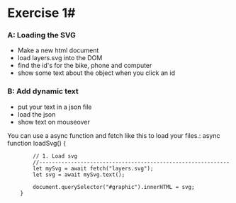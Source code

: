 # Exercise 1#
### A: Loading the SVG
* Make a new html document
* load layers.svg into the DOM
* find the id's for the bike, phone and computer
* show some text about the object when you click an id

### B: Add dynamic text
* put your text in a json file
* load the json
* show text on mouseover


You can use a async function and fetch like this to load your files.:
     async function loadSvg() {

            // 1. Load svg
            //------------------------------------------------------------	
            let mySvg = await fetch("layers.svg");
            let svg = await mySvg.text();

            document.querySelector("#graphic").innerHTML = svg;      
        }
         
